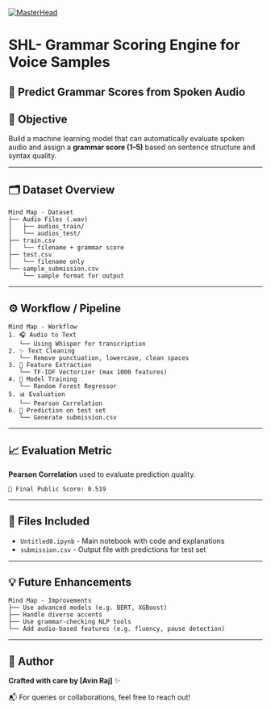 [![MasterHead](https://lh3.googleusercontent.com/pw/AP1GczPPy0Rofqxbl1kXQIYXXfd3zicZ3cCsDQdIIy9MI_1KNVmtn-qBGuiyBPhNoWA0ZNGOWvKGDPXo7GqS9raf_dhgB0YTDka5y_75QL_-eGfK4i_J1i6sp9tH7feCinyynsvPQmJJXWPCB7d6KRuDKJ55=w800-h350-s-no-gm?authuser=0)](https://Avinraj01.io)

# SHL- Grammar Scoring Engine for Voice Samples

🎤 **Predict Grammar Scores from Spoken Audio**
---

## 🧠 Objective
Build a machine learning model that can automatically evaluate spoken audio and assign a **grammar score (1–5)** based on sentence structure and syntax quality.

---

## 🗂️ Dataset Overview

```
Mind Map - Dataset
├── Audio Files (.wav)
│   ├── audios_train/
│   └── audios_test/
├── train.csv
│   └── filename + grammar score
├── test.csv
│   └── filename only
└── sample_submission.csv
    └── sample format for output
```

---

## ⚙️ Workflow / Pipeline

```
Mind Map - Workflow
1. 🎧 Audio to Text
   └── Using Whisper for transcription
2. ✨ Text Cleaning
   └── Remove punctuation, lowercase, clean spaces
3. 🧮 Feature Extraction
   └── TF-IDF Vectorizer (max 1000 features)
4. 🌲 Model Training
   └── Random Forest Regressor
5. 📊 Evaluation
   └── Pearson Correlation
6. 🧪 Prediction on test set
   └── Generate submission.csv
```

---

## 📈 Evaluation Metric
**Pearson Correlation** used to evaluate prediction quality.

```
📌 Final Public Score: 0.519
```

---

## 📁 Files Included
- `Untitled0.ipynb` - Main notebook with code and explanations
- `submission.csv` - Output file with predictions for test set

---

## 💡 Future Enhancements
```
Mind Map - Improvements
├── Use advanced models (e.g. BERT, XGBoost)
├── Handle diverse accents
├── Use grammar-checking NLP tools
└── Add audio-based features (e.g. fluency, pause detection)
```

---

## 👤 Author
**Crafted with care by [Avin Raj]** ✨

📬 For queries or collaborations, feel free to reach out!
